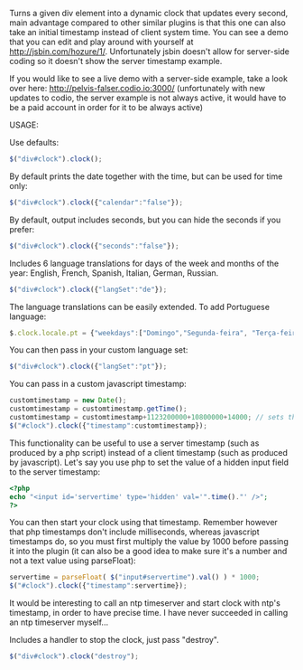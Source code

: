 Turns a given div element into a dynamic clock that updates every second, main advantage compared to other similar plugins is that this one can also take an initial timestamp instead of client system time.
You can see a demo that you can edit and play around with yourself at http://jsbin.com/hozure/1/.
Unfortunately jsbin doesn't allow for server-side coding so it doesn't show the server timestamp example.

If you would like to see a live demo with a server-side example, take a look over here:
http://pelvis-falser.codio.io:3000/ (unfortunately with new updates to codio, the server example is not always active, it would have to be a paid account in order for it to be always active)

USAGE:

Use defaults:
```JavaScript
$("div#clock").clock();
```

By default prints the date together with the time, but can be used for time only:
```JavaScript
$("div#clock").clock({"calendar":"false"});
```

By default, output includes seconds, but you can hide the seconds if you prefer:
```JavaScript
$("div#clock").clock({"seconds":"false"});
```

Includes 6 language translations for days of the week and months of the year: English, French, Spanish, Italian, German, Russian. 
```JavaScript
$("div#clock").clock({"langSet":"de"});
```

The language translations can be easily extended. To add Portuguese language:
```JavaScript
$.clock.locale.pt = {"weekdays":["Domingo","Segunda-feira", "Terça-feira","Quarta-feira","Quinta-feira","Sexta-feira", "Sábado"],"months":["Janeiro","Fevereiro","Março","Abril", "Maio","Junho","Julho","Agosto","Setembro","October","Novembro", "Dezembro"] };
```
You can then pass in your custom language set:
```JavaScript
$("div#clock").clock({"langSet":"pt"});
```


You can pass in a custom javascript timestamp:
```JavaScript
customtimestamp = new Date();
customtimestamp = customtimestamp.getTime();
customtimestamp = customtimestamp+1123200000+10800000+14000; // sets the time 13 days, 3 hours and 14 seconds ahead
$("#clock").clock({"timestamp":customtimestamp});
```

This functionality can be useful to use a server timestamp (such as produced by a php script) instead of a client timestamp (such as produced by javascript).
Let's say you use php to set the value of a hidden input field to the server timestamp:
```PHP
<?php
echo "<input id='servertime' type='hidden' val='".time()."' />";
?>
```
You can then start your clock using that timestamp. 
Remember however that php timestamps don't include milliseconds, whereas javascript timestamps do, so you must first multiply the value by 1000 before passing it into the plugin (it can also be a good idea to make sure it's a number and not a text value using parseFloat):
```JavaScript
servertime = parseFloat( $("input#servertime").val() ) * 1000;
$("#clock").clock({"timestamp":servertime});
```
It would be interesting to call an ntp timeserver and start clock with ntp's timestamp, in order to have precise time. I have never succeeded in calling an ntp timeserver myself...

Includes a handler to stop the clock, just pass "destroy".
```JavaScript
$("div#clock").clock("destroy");
```
